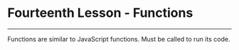 # Fourteenth Lesson - Functions
---
Functions are similar to JavaScript functions. Must be called to run its code.